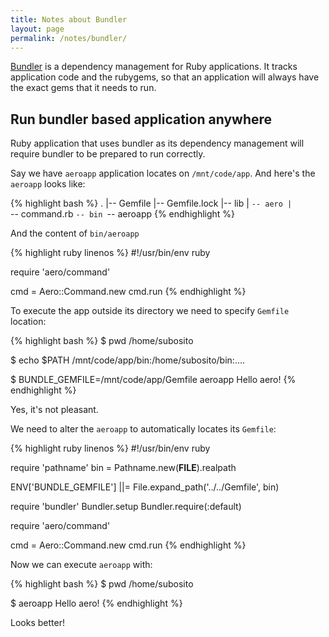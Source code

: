 ```yaml
---
title: Notes about Bundler
layout: page
permalink: /notes/bundler/
---
```


[Bundler](http://bundler.io/) is a dependency management for Ruby applications. It tracks application code and the rubygems, so that an application will always have the exact gems that it needs to run.

## Run bundler based application anywhere

Ruby application that uses bundler as its dependency management will require bundler to be prepared to run correctly.

Say we have `aeroapp` application locates on `/mnt/code/app`. And here's the `aeroapp` looks like:

{% highlight bash %}
.
|-- Gemfile
|-- Gemfile.lock
|-- lib
|   `-- aero
|       `-- command.rb
`-- bin
    `-- aeroapp
{% endhighlight %}

And the content of `bin/aeroapp`

{% highlight ruby linenos %}
#!/usr/bin/env ruby

require 'aero/command'

cmd = Aero::Command.new
cmd.run
{% endhighlight %}

To execute the app outside its directory we need to specify `Gemfile` location:

{% highlight bash %}
$ pwd
/home/subosito

$ echo $PATH
/mnt/code/app/bin:/home/subosito/bin:....

$ BUNDLE_GEMFILE=/mnt/code/app/Gemfile aeroapp
Hello aero!
{% endhighlight %}

Yes, it's not pleasant.

We need to alter the `aeroapp` to automatically locates its `Gemfile`:

{% highlight ruby linenos %}
#!/usr/bin/env ruby

require 'pathname'
bin = Pathname.new(__FILE__).realpath

ENV['BUNDLE_GEMFILE'] ||= File.expand_path('../../Gemfile', bin)

require 'bundler'
Bundler.setup
Bundler.require(:default)

require 'aero/command'

cmd = Aero::Command.new
cmd.run
{% endhighlight %}

Now we can execute `aeroapp` with:

{% highlight bash %}
$ pwd
/home/subosito

$ aeroapp
Hello aero!
{% endhighlight %}

Looks better!

